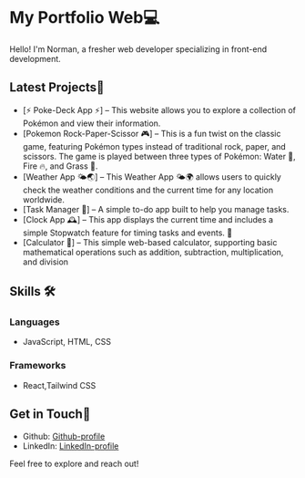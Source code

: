 # My Portfolio Web💻

Hello! I'm Norman, a fresher web developer specializing in front-end development.

## Latest Projects🌟

- [⚡ Poke-Deck App ⚡] – This website allows you to explore a collection of Pokémon and view their information.
- [Pokemon Rock-Paper-Scissor 🎮] – This is a fun twist on the classic game, featuring Pokémon types instead of traditional rock, paper, and scissors. The game is played between three types of Pokémon: Water 🌊, Fire 🔥, and Grass 🌱.
- [Weather App 🌤️🌏] – This Weather App 🌤️🌍 allows users to quickly check the weather conditions and the current time for any location worldwide.
- [Task Manager 📝] – A simple to-do app built to help you manage tasks.
- [Clock App 🕰️] – This app displays the current time and includes a simple Stopwatch feature for timing tasks and events. 🚀
- [Calculator 🧮] – This simple web-based calculator, supporting basic mathematical operations such as addition, subtraction, multiplication, and division

## Skills 🛠️

### Languages

- JavaScript, HTML, CSS

### Frameworks

- React,Tailwind CSS

## Get in Touch💬

- Github: [Github-profile](https://github.com/Manmanmannnnn)
- LinkedIn: [LinkedIn-profile](https://www.linkedin.com/in/norman-bob-gomez/)

Feel free to explore and reach out!
